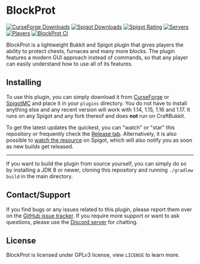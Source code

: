 # BlockProt

[![CurseForge Downloads](http://cf.way2muchnoise.eu/full_440797_downloads.svg?badge_style=flat)](https://www.curseforge.com/minecraft/bukkit-plugins/blockprot)
[![Spigot Downloads](https://img.shields.io/spiget/downloads/87829?style=flat-square&color=orange&label=spigot%20downloads)](https://www.spigotmc.org/resources/blockprot.87829/)
[![Spigot Rating](https://img.shields.io/spiget/rating/87829?style=flat-square&color=orange)](https://www.spigotmc.org/resources/blockprot.87829/)
[![Servers](https://img.shields.io/bstats/servers/9999?style=flat-square)](https://bstats.org/plugin/bukkit/BlockProt/9999)
[![Players](https://img.shields.io/bstats/players/9999?style=flat-square)](https://bstats.org/plugin/bukkit/BlockProt/9999)
[![BlockProt CI](https://img.shields.io/github/workflow/status/spnda/BlockProt/CI?style=flat-square&label=CI)](https://github.com/spnda/BlockProt)

BlockProt is a lightweight Bukkit and Spigot plugin that gives players the ability to protect chests, furnaces and many more blocks.
The plugin features a modern GUI approach instead of commands, so that any player can easily understand how to use all of its features.

## Installing

To use this plugin, you can simply download it from [CurseForge](https://www.curseforge.com/minecraft/bukkit-plugins/blockprot)
or [SpigotMC](https://www.spigotmc.org/resources/blockprot.87829/) and place it in your `plugins` directory.
You do not have to install anything else and any recent version will work with 1.14, 1.15, 1.16 and 1.17. It runs
on any Spigot and any fork thereof and does **not** run on CraftBukkit.

To get the latest updates the quickest, you can "watch" or "star" this repository or frequently check the
[Release tab](https://github.com/spnda/BlockProt/releases). Alternatively, it is also possible to
[watch the resource](https://www.spigotmc.org/resources/blockprot.87829/watch) on Spigot, which will also notify
you as soon as new builds get released.

---

If you want to build the plugin from source yourself, you can simply do so by installing a JDK 8 or newer, cloning this
repository and running `./gradlew build` in the main directory.

## Contact/Support

If you find bugs or any issues related to this plugin, please report them over on the
[GitHub issue tracker](https://github.com/spnda/BlockProt/issues). If you require more support or want to ask questions,
please use the [Discord server](https://discord.gg/WVy6DHScFb) for chatting.

## License

BlockProt is licensed under GPLv3 license, view `LICENSE` to learn more.
